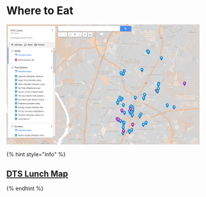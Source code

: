 # Where to Eat

![](../.gitbook/assets/image.png)

{% hint style="info" %}
## [DTS Lunch Map](https://www.google.com/maps/d/u/0/edit?mid=1OFKA1JVEpysc7Kh2lbPPx_moMzEPGhBJ&usp=sharing)
{% endhint %}



